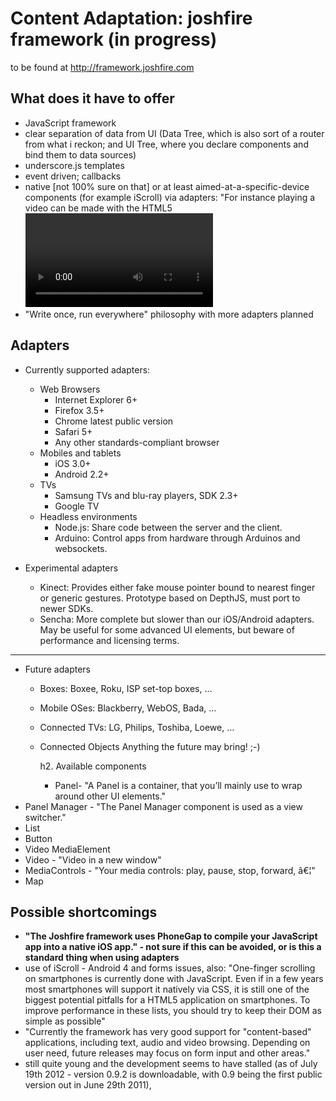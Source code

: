 Content Adaptation: joshfire framework (in progress)
====================================================

to be found at http://framework.joshfire.com

What does it have to offer
--------------------------

-   JavaScript framework
-   clear separation of data from UI (Data Tree, which is also sort of a router from what i reckon; and UI Tree, where you declare components and bind them to data sources)
-   underscore.js templates
-   event driven; callbacks
-   native [not 100% sure on that] or at least aimed-at-a-specific-device components (for example iScroll) via adapters: "For instance playing a video can be made with the HTML5 <video> element in some browsers, with Flash in older browsers, with Java on Android and with vendor-specific APIs on connected TVs."
-   "Write once, run everywhere" philosophy with more adapters planned

Adapters
--------

-   Currently supported adapters:
    -   Web Browsers
        -   Internet Explorer 6+
        -   Firefox 3.5+
        -   Chrome latest public version
        -   Safari 5+
        -   Any other standards-compliant browser
    -   Mobiles and tablets
        -   iOS 3.0+
        -   Android 2.2+
    -   TVs
        -   Samsung TVs and blu-ray players, SDK 2.3+
        -   Google TV
    -   Headless environments
        -   Node.js: Share code between the server and the client.
        -   Arduino: Control apps from hardware through Arduinos and websockets.

-   Experimental adapters
    -   Kinect: Provides either fake mouse pointer bound to nearest finger or generic gestures. Prototype based on DepthJS, must port to newer SDKs.
    -   Sencha: More complete but slower than our iOS/Android adapters. May be useful for some advanced UI elements, but beware of performance and licensing terms.

* * * * *

-   Future adapters
    -   Boxes: Boxee, Roku, ISP set-top boxes, …
    -   Mobile OSes: Blackberry, WebOS, Bada, …
    -   Connected TVs: LG, Philips, Toshiba, Loewe, …
    -   Connected Objects Anything the future may bring! ;-)
        
        h2. Available components
        
        * Panel- "A Panel is a container, that you’ll mainly use to wrap around other UI elements."
-   Panel Manager - "The Panel Manager component is used as a view switcher."
-   List
-   Button
-   Video MediaElement
-   Video - "Video in a new window"
-   MediaControls - "Your media controls: play, pause, stop, forward, â€¦"
-   Map

Possible shortcomings
---------------------

-   **"The Joshfire framework uses PhoneGap to compile your JavaScript app into a native iOS app." - not sure if this can be avoided, or is this a standard thing when using adapters**
-   use of iScroll - Android 4 and forms issues, also: "One-finger scrolling on smartphones is currently done with JavaScript. Even if in a few years most smartphones will support it natively via CSS, it is still one of the biggest potential pitfalls for a HTML5 application on smartphones. To improve performance in these lists, you should try to keep their DOM as simple as possible"
-   "Currently the framework has very good support for "content-based" applications, including text, audio and video browsing. Depending on user need, future releases may focus on form input and other areas."
-   still quite young and the development seems to have stalled (as of July 19th 2012 - version 0.9.2 is downloadable, with 0.9 being the first public version out in June 29th 2011),

